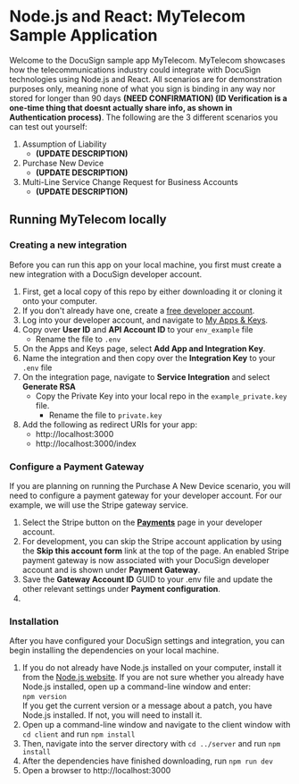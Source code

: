 # Node.js and React: MyTelecom Sample Application
Welcome to the DocuSign sample app MyTelecom. MyTelecom showcases how the telecommunications industry could integrate with DocuSign technologies using Node.js and React. All scenarios are for demonstration purposes only, meaning none of what you sign is binding in any way nor stored for longer than 90 days **(NEED CONFIRMATION) (ID Verification is a one-time thing that doesnt actually share info, as shown in Authentication process)**. The following are the 3 different scenarios you can test out yourself:
1. Assumption of Liability
   * **(UPDATE DESCRIPTION)**
2. Purchase New Device
   * **(UPDATE DESCRIPTION)**
3. Multi-Line Service Change Request for Business Accounts
   * **(UPDATE DESCRIPTION)**

## Running MyTelecom locally
### Creating a new integration
Before you can run this app on your local machine, you first must create a new integration with a DocuSign developer account.
1. First, get a local copy of this repo by either downloading it or cloning it onto your computer.
2. If you don't already have one, create a [free developer account](https://go.docusign.com/sandbox/productshot/?elqCampaignId=16535).
3. Log into your developer account, and navigate to [My Apps & Keys](https://admindemo.docusign.com/apps-and-keys).
4. Copy over **User ID** and **API Account ID** to your `env_example` file
   * Rename the file to `.env`
5. On the Apps and Keys page, select **Add App and Integration Key**.
6. Name the integration and then copy over the **Integration Key** to your `.env` file
7. On the integration page, navigate to **Service Integration** and select **Generate RSA**
   * Copy the Private Key into your local repo in the `example_private.key` file.
     * Rename the file to `private.key`
8. Add the following as redirect URIs for your app:
   * http://localhost:3000
   * http://localhost:3000/index

### Configure a Payment Gateway
If you are planning on running the Purchase A New Device scenario, you will need to configure a payment gateway for your developer account. For our example, we will use the Stripe gateway service.

1. Select the Stripe button on the [**Payments**](https://admindemo.docusign.com/authenticate?goTo=payments) page in your developer account.
2. For development, you can skip the Stripe account application by using the **Skip this account form** link at the top of the page. An enabled Stripe payment gateway is now associated with your DocuSign developer account and is shown under **Payment Gateway**.
3. Save the **Gateway Account ID** GUID to your .env file and update the other relevant settings under **Payment configuration**.
4. 
### Installation
After you have configured your DocuSign settings and integration, you can begin installing the dependencies on your local machine.
1. If you do not already have Node.js installed on your computer, install it from the [Node.js website](https://nodejs.org/en/download/). If you are not sure whether you already have Node.js installed, open up a command-line window and enter:  
`npm version`  
If you get the current version or a message about a patch, you have Node.js installed. If not, you will need to install it.
2. Open up a command-line window and navigate to the client window with `cd client` and run `npm install`
3. Then, navigate into the server directory with `cd ../server` and run `npm install`
4. After the dependencies have finished downloading, run `npm run dev`
5. Open a browser to http://localhost:3000